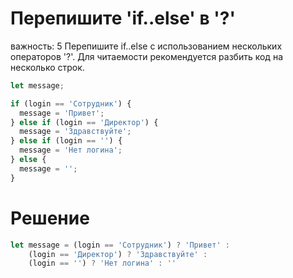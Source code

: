 # Перепишите 'if..else' в '?'
важность: 5
Перепишите if..else с использованием нескольких операторов '?'.
Для читаемости рекомендуется разбить код на несколько строк.
```js
let message;

if (login == 'Сотрудник') {
  message = 'Привет';
} else if (login == 'Директор') {
  message = 'Здравствуйте';
} else if (login == '') {
  message = 'Нет логина';
} else {
  message = '';
}
```

# Решение
```js
let message = (login == 'Сотрудник') ? 'Привет' :
    (login == 'Директор') ? 'Здравствуйте' :
    (login == '') ? 'Нет логина' : ''
```